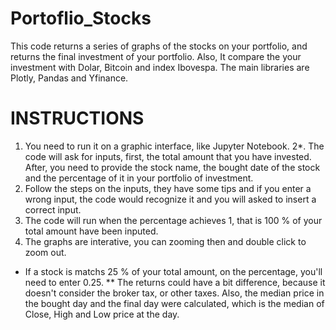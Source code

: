 # Portoflio_Stocks

This code returns a series of graphs of the stocks on your portfolio, and returns the final investment of your portfolio. Also, It compare the your investment with Dolar, Bitcoin and index Ibovespa.
The main libraries are Plotly, Pandas and Yfinance.

# INSTRUCTIONS
1. You need to run it on a graphic interface, like Jupyter Notebook.
2*. The code will ask for inputs, first, the total amount that you have invested. After, you need to provide the stock name, the bought date of the stock and the percentage of it in your portfolio of investment.
3. Follow the steps on the inputs, they have some tips and if you enter a wrong input, the code would recognize it and you will asked to insert a correct input.
4. The code will run when the percentage achieves 1, that is 100 % of your total amount have been inputed.
5. The graphs are interative, you can zooming then and double click to zoom out.
* If a stock is matchs 25 % of your total amount, on the percentage, you'll need to enter 0.25.
** The returns could have a bit difference, because it doesn't consider the broker tax, or other taxes. Also, the median price in the bought day and the final day were calculated, which is the median of Close, High and Low price at the day.
